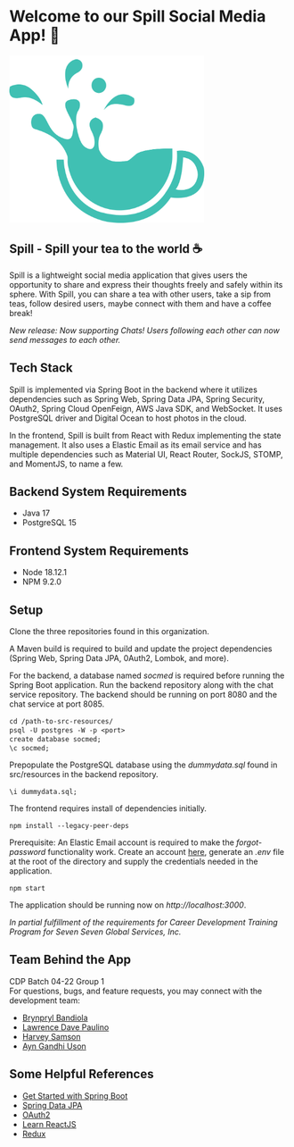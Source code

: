 # Welcome to our Spill Social Media App! 👋

<img src="https://github.com/React-Revalida/socmed-app-frontend/blob/development/src/assets/SpillLogo.png" width="350" height="300">

## Spill - Spill your tea to the world ☕

Spill is a lightweight social media application that gives users the opportunity to share and express their thoughts freely and safely within its sphere. With Spill, you can share a tea with other users, take a sip from teas, follow desired users, maybe connect with them and have a coffee break! 

_New release: Now supporting Chats! Users following each other can now send messages to each other._

## Tech Stack

Spill is implemented via Spring Boot in the backend where it utilizes dependencies such as Spring Web, Spring Data JPA, Spring Security, OAuth2, Spring Cloud OpenFeign, AWS Java SDK, and WebSocket. It uses PostgreSQL driver and Digital Ocean to host photos in the cloud.  
  
In the frontend, Spill is built from React with Redux implementing the state management. It also uses a Elastic Email as its email service and has multiple dependencies such as Material UI, React Router, SockJS, STOMP, and MomentJS, to name a few.

## Backend System Requirements
* Java 17
* PostgreSQL 15

## Frontend System Requirements
* Node 18.12.1
* NPM 9.2.0

## Setup
Clone the three repositories found in this organization.

A Maven build is required to build and update the project dependencies (Spring Web, Spring Data JPA, 0Auth2, Lombok, and more). 

For the backend, a database named _socmed_ is required before running the Spring Boot application. 
Run the backend repository along with the chat service repository. The backend should be running on port 8080 and the chat service at port 8085.  

```
cd /path-to-src-resources/
psql -U postgres -W -p <port> 
create database socmed;
\c socmed;
```

Prepopulate the PostgreSQL database using the _dummydata.sql_ found in src/resources in the backend repository. 
```
\i dummydata.sql;
```
  
The frontend requires install of dependencies initially.

```
npm install --legacy-peer-deps
```

Prerequisite: An Elastic Email account is required to make the _forgot-password_ functionality work. Create an account [here](https://app.elasticemail.com/), generate an _.env_ file at the root of the directory and supply the credentials needed in the application.

```
npm start
```

The application should be running now on _http://localhost:3000_.


_In partial fulfillment of the requirements for Career Development Training Program for Seven Seven Global Services, Inc._

## Team Behind the App
CDP Batch 04-22 Group 1  
For questions, bugs, and feature requests, you may connect with the development team:
* [Brynpryl Bandiola](https://github.com/brynpryl77)
* [Lawrence Dave Paulino](https://github.com/paulinolawrence08)
* [Harvey Samson](https://github.com/samsonharveyy)
* [Ayn Gandhi Uson](https://github.com/AynUson)

## Some Helpful References
* [Get Started with Spring Boot](https://docs.spring.io/spring-boot/docs/current/reference/html/)  
* [Spring Data JPA](https://docs.spring.io/spring-data/jpa/docs/current/reference/html/)  
* [OAuth2](https://docs.spring.io/spring-security/reference/servlet/oauth2/index.html)  
* [Learn ReactJS](https://reactjs.org/docs/getting-started.html)  
* [Redux](https://react-redux.js.org/)
